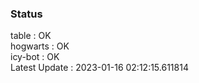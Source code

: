 ### Status


table : OK  
hogwarts : OK  
icy-bot : OK  
Latest Update : 2023-01-16 02:12:15.611814
